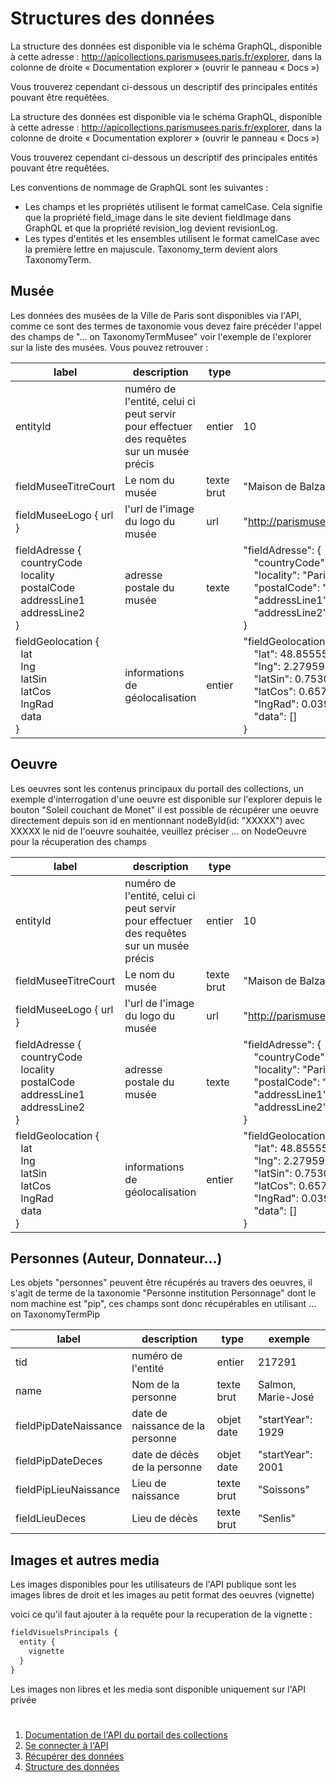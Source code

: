 # Structures des données
La structure des données est disponible via le schéma GraphQL, disponible à cette adresse : http://apicollections.parismusees.paris.fr/explorer, dans la colonne de droite « Documentation explorer » (ouvrir le panneau « Docs »)

Vous trouverez cependant ci-dessous un descriptif des principales entités pouvant être requêtées.

La structure des données est disponible via le schéma GraphQL, disponible à cette adresse : http://apicollections.parismusees.paris.fr/explorer, dans la colonne de droite « Documentation explorer » (ouvrir le panneau « Docs »)

Vous trouverez cependant ci-dessous un descriptif des principales entités pouvant être requêtées.

Les conventions de nommage de GraphQL sont les suivantes :

* Les champs et les propriétés utilisent le format camelCase. Cela signifie que la propriété field_image dans le site devient fieldImage dans GraphQL et que la propriété revision_log devient revisionLog.
* Les types d'entités et les ensembles utilisent le format camelCase avec la première lettre en majuscule. Taxonomy_term devient alors TaxonomyTerm.

## Musée
Les données des musées de la Ville de Paris sont disponibles via l'API, comme ce sont des termes de taxonomie vous devez faire précéder l'appel des champs de "... on TaxonomyTermMusee"
voir l'exemple de l'explorer sur la liste des musées.
Vous pouvez retrouver : 

| label | description | type | exemple |
| ----- | ----------- | ---- | ------- |
| entityId | numéro de l'entité, celui ci peut servir pour effectuer des requêtes sur un musée précis | entier | 10 |
| fieldMuseeTitreCourt | Le nom du musée | texte brut | "Maison de Balzac" |
| fieldMuseeLogo { url } | l'url de l'image du logo du musée | url | "http://parismuseescollections.paris.fr/sites/default/files/filefield_paths/logo_musee_balzac.png" |
| fieldAdresse { <br> &nbsp; countryCode <br> &nbsp; locality <br>&nbsp; postalCode <br>&nbsp; addressLine1 <br>&nbsp; addressLine2 <br> } | adresse postale du musée | texte | "fieldAdresse": { <br> &nbsp; &nbsp; "countryCode": "FR", <br> &nbsp; &nbsp; "locality": "Paris", <br> &nbsp; &nbsp; "postalCode": "75016", <br> &nbsp; &nbsp; "addressLine1": "47, rue Raynouard", <br> &nbsp; &nbsp; "addressLine2": "" <br>} |
| fieldGeolocation {<br> &nbsp; lat<br> &nbsp; lng<br> &nbsp; latSin<br> &nbsp; latCos<br> &nbsp; lngRad<br> &nbsp; data<br>} | informations de géolocalisation | entier | "fieldGeolocation": {<br> &nbsp; &nbsp; "lat": 48.8555508,<br> &nbsp; &nbsp; "lng": 2.2795915, <br> &nbsp; &nbsp; "latSin": 0.75305318380701,<br> &nbsp; &nbsp; "latCos": 0.6579596510107,<br> &nbsp; &nbsp; "lngRad": 0.039786377275476,<br> &nbsp; &nbsp; "data": [] <br>} |

## Oeuvre
Les oeuvres sont les contenus principaux du portail des collections, un exemple d'interrogation d'une oeuvre est disponible sur l'explorer depuis le bouton "Soleil couchant de Monet"
il est possible de récupérer une oeuvre directement depuis son id en mentionnant nodeById(id: "XXXXX") avec XXXXX le nid de l'oeuvre souhaitée, veuillez préciser ... on NodeOeuvre pour la récuperation des champs

| label | description | type | exemple |
| ----- | ----------- | ---- | ------- |
| entityId | numéro de l'entité, celui ci peut servir pour effectuer des requêtes sur un musée précis | entier | 10 |
| fieldMuseeTitreCourt | Le nom du musée | texte brut | "Maison de Balzac" |
| fieldMuseeLogo { url } | l'url de l'image du logo du musée | url | "http://parismuseescollections.paris.fr/sites/default/files/filefield_paths/logo_musee_balzac.png" |
| fieldAdresse { <br> &nbsp; countryCode <br> &nbsp; locality <br>&nbsp; postalCode <br>&nbsp; addressLine1 <br>&nbsp; addressLine2 <br> } | adresse postale du musée | texte | "fieldAdresse": { <br> &nbsp; &nbsp; "countryCode": "FR", <br> &nbsp; &nbsp; "locality": "Paris", <br> &nbsp; &nbsp; "postalCode": "75016", <br> &nbsp; &nbsp; "addressLine1": "47, rue Raynouard", <br> &nbsp; &nbsp; "addressLine2": "" <br>} |
| fieldGeolocation {<br> &nbsp; lat<br> &nbsp; lng<br> &nbsp; latSin<br> &nbsp; latCos<br> &nbsp; lngRad<br> &nbsp; data<br>} | informations de géolocalisation | entier | "fieldGeolocation": {<br> &nbsp; &nbsp; "lat": 48.8555508,<br> &nbsp; &nbsp; "lng": 2.2795915, <br> &nbsp; &nbsp; "latSin": 0.75305318380701,<br> &nbsp; &nbsp; "latCos": 0.6579596510107,<br> &nbsp; &nbsp; "lngRad": 0.039786377275476,<br> &nbsp; &nbsp; "data": [] <br>} |

## Personnes (Auteur, Donnateur...)
Les objets "personnes" peuvent être récupérés au travers des oeuvres, il s'agit de terme de la taxonomie "Personne institution Personnage" dont le nom machine est "pip", ces champs sont donc récupérables en utilisant ... on TaxonomyTermPip

| label | description | type | exemple |
| ----- | ----------- | ---- | ------- |
| tid | numéro de l'entité | entier | 217291 |
| name | Nom de la personne | texte brut | Salmon, Marie-José |
| fieldPipDateNaissance | date de naissance de la personne | objet date | "startYear": 1929 |
| fieldPipDateDeces | date de décès de la personne | objet date | "startYear": 2001 |
| fieldPipLieuNaissance | Lieu de naissance | texte brut | "Soissons" |
| fieldLieuDeces | Lieu de décès | texte brut | "Senlis" |

## Images et autres media
Les images disponibles pour les utilisateurs de l'API publique sont les images libres de droit et les images au petit format des oeuvres (vignette)

voici ce qu'il faut ajouter à la requête pour la recuperation de la vignette :
```graphql
fieldVisuelsPrincipals {
  entity {
    vignette
  }
}
```
Les images non libres et les media sont disponible uniquement sur l'API privée

#
1. [Documentation de l'API du portail des collections](README-fr.md#documentation-de-lapi-du-portail-des-collections)
2. [Se connecter à l'API](se-connecter.md#se-connecter-à-l'API)
3. [Récupérer des données](recuperer-donnees.md#récupérer-des-données)
4. [Structure des données](structure-donnees.md#structures-des-données)